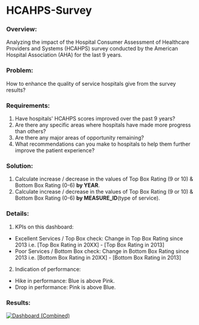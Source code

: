 # HCAHPS-Survey
### Overview:
Analyzing the impact of the Hospital Consumer Assessment of Healthcare Providers and Systems (HCAHPS) survey conducted by the American Hospital Association (AHA) for the last 9 years.
### Problem:
How to enhance the quality of service hospitals give from the survey results?
### Requirements:
1. Have hospitals' HCAHPS scores improved over the past 9 years?
2. Are there any specific areas where hospitals have made more progress than others?
3. Are there any major areas of opportunity remaining?
4. What recommendations can you make to hospitals to help them further improve the patient experience?
### Solution:
1. Calculate increase / decrease in the values of Top Box Rating (9 or 10) & Bottom Box Rating (0-6) **by YEAR**.
2. Calculate increase / decrease in the values of Top Box Rating (9 or 10) & Bottom Box Rating (0-6) **by MEASURE_ID**(type of service).
### Details:
1. KPIs on this dashboard:
* Excellent Services / Top Box check: Change in Top Box Rating since 2013 i.e. [Top Box Rating in 20XX] - [Top Box Rating in 2013]
* Poor Services / Bottom Box check: Change in Bottom Box Rating since 2013 i.e. [Bottom Box Rating in 20XX] - [Bottom Box Rating in 2013]
2. Indication of performance:
* Hike in performance: Blue is above Pink.
* Drop in performance: Pink is above Blue.
### Results:
<div class='tableauPlaceholder' id='viz1694243826154' style='position: relative'><noscript><a href='#'><img alt='Dashboard (Combined) ' src='https:&#47;&#47;public.tableau.com&#47;static&#47;images&#47;HC&#47;HCAHPSSurvey_16927047066870&#47;Dashboard1&#47;1_rss.png' style='border: none' /></a></noscript><object class='tableauViz'  style='display:none;'><param name='host_url' value='https%3A%2F%2Fpublic.tableau.com%2F' /> <param name='embed_code_version' value='3' /> <param name='site_root' value='' /><param name='name' value='HCAHPSSurvey_16927047066870&#47;Dashboard1' /><param name='tabs' value='no' /><param name='toolbar' value='yes' /><param name='static_image' value='https:&#47;&#47;public.tableau.com&#47;static&#47;images&#47;HC&#47;HCAHPSSurvey_16927047066870&#47;Dashboard1&#47;1.png' /> <param name='animate_transition' value='yes' /><param name='display_static_image' value='yes' /><param name='display_spinner' value='yes' /><param name='display_overlay' value='yes' /><param name='display_count' value='yes' /><param name='language' value='en-US' /></object></div> 
